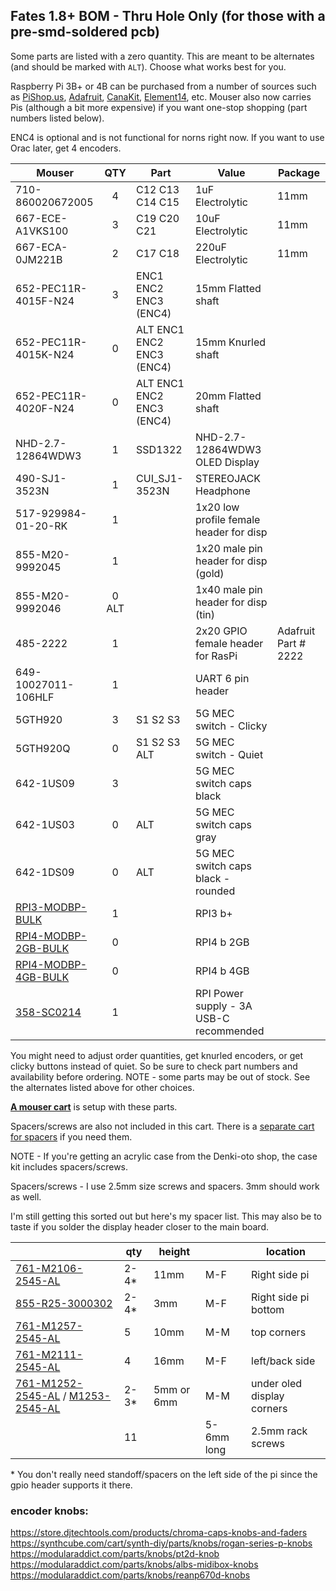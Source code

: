 ## Fates 1.8+ BOM - Thru Hole Only (for those with a pre-smd-soldered pcb)

Some parts are listed with a zero quantity. This are meant to be alternates (and should be marked with `ALT`). Choose what works best for you.

Raspberry Pi 3B+ or 4B can be purchased from a number of sources such as [PiShop.us](https://www.pishop.us/product/raspberry-pi-4-model-b-1gb/), [Adafruit](https://www.adafruit.com/product/3775?src=raspberrypi), [CanaKit](https://www.canakit.com/raspberry-pi-3-model-b-plus.html?cid=usd&src=raspberrypi&src=raspberrypi), [Element14](http://www.newark.com/49AC7637?src=raspberrypi), etc.
Mouser also now carries Pis (although a bit more expensive) if you want one-stop shopping (part numbers listed below).

ENC4 is optional and is not functional for norns right now. If you want to use Orac later, get 4 encoders.

| Mouser  | QTY | Part | Value | Package |
|-----|:--:|-----|-----|-----|
|710-860020672005|4|C12 C13 C14 C15|1uF Electrolytic|11mm|
|667-ECE-A1VKS100|3|C19 C20 C21|10uF Electrolytic|11mm|
|667-ECA-0JM221B|2|C17 C18|220uF Electrolytic|11mm|                                                                                                                                                                                                                                                                                                                                                                                                                                                                                                                                                                                                                                                         
|652-PEC11R-4015F-N24|3|ENC1 ENC2 ENC3 (ENC4)|15mm Flatted shaft||
|652-PEC11R-4015K-N24|0|ALT ENC1 ENC2 ENC3 (ENC4)|15mm Knurled shaft||
|652-PEC11R-4020F-N24|0|ALT ENC1 ENC2 ENC3 (ENC4)|20mm Flatted shaft||
|NHD-2.7-12864WDW3|1|SSD1322|NHD-2.7-12864WDW3 OLED Display|
|490-SJ1-3523N|1|CUI_SJ1-3523N|STEREOJACK Headphone||
|517-929984-01-20-RK|1||1x20 low profile female header for disp||
|855-M20-9992045|1||1x20 male pin header for disp (gold)||
|855-M20-9992046|0 ALT ||1x40 male pin header for disp (tin)||
|485-2222|1||2x20 GPIO female header for RasPi|Adafruit Part # 2222|
|649-10027011-106HLF|1||UART 6 pin header||
|5GTH920|3|S1 S2 S3|5G MEC switch - Clicky||
|5GTH920Q|0|S1 S2 S3 ALT|5G MEC switch - Quiet||
|642-1US09|3| |5G MEC switch caps black||
|642-1US03|0| ALT |5G MEC switch caps gray||
|642-1DS09|0| ALT |5G MEC switch caps black - rounded||
|[RPI3-MODBP-BULK](http://www.mouser.com/Search/ProductDetail.aspx?R=RPI3-MODBP-BULK)|1| |RPI3 b+||
|[RPI4-MODBP-2GB-BULK](http://www.mouser.com/Search/ProductDetail.aspx?R=RPI4-MODBP-2GB-BULK)|0| |RPI4 b 2GB||
|[RPI4-MODBP-4GB-BULK](http://www.mouser.com/Search/ProductDetail.aspx?R=RPI4-MODBP-4GB-BULK)|0| |RPI4 b 4GB||
|[358-SC0214](http://www.mouser.com/Search/ProductDetail.aspx?R=358-SC0214)|1| |RPI Power supply - 3A USB-C recommended||

You might need to adjust order quantities, get knurled encoders, or get clicky buttons instead of quiet. So be sure to check part numbers and availability before ordering. NOTE - some parts may be out of stock. See the alternates listed above for other choices.

**[A mouser cart](https://www.mouser.com/ProjectManager/ProjectDetail.aspx?AccessID=c39648324f )** is setup with these parts. 

Spacers/screws are also not included in this cart. There is a [separate cart for spacers](https://www.mouser.com/ProjectManager/ProjectDetail.aspx?AccessID=367d290c06) if you need them.


NOTE - If you're getting an acrylic case from the Denki-oto shop, the case kit includes spacers/screws.

Spacers/screws - I use 2.5mm size screws and spacers. 3mm should work as well.

I'm still getting this sorted out but here's my spacer list. This may also be to taste if you solder the display header closer to the main board.

|   | qty | height |  | location  |
|-----|--|-----|-----|-----|
|[761-M2106-2545-AL](http://www.mouser.com/Search/ProductDetail.aspx?R=761-M2106-2545-AL)|2-4*|11mm|M-F|Right side pi|
|[855-R25-3000302](http://www.mouser.com/Search/ProductDetail.aspx?R=855-R25-3000302)|2-4*|3mm|M-F|Right side pi bottom|
|[761-M1257-2545-AL](http://www.mouser.com/Search/ProductDetail.aspx?R=761-M1257-2545-AL)|5|10mm|M-M|top corners|
|[761-M2111-2545-AL](http://www.mouser.com/Search/ProductDetail.aspx?R=761-M2111-2545-AL)|4|16mm|M-F|left/back side|
|[761-M1252-2545-AL](http://www.mouser.com/Search/ProductDetail.aspx?R=761-M1252-2545-AL) / [M1253-2545-AL](http://www.mouser.com/Search/ProductDetail.aspx?R=M1253-2545-AL)|2-3*|5mm or 6mm|M-M|under oled display corners|
||11||5-6mm long|2.5mm rack screws|

\* You don't really need standoff/spacers on the left side of the pi since the gpio header supports it there.

### encoder knobs:

 https://store.djtechtools.com/products/chroma-caps-knobs-and-faders  
 https://synthcube.com/cart/synth-diy/parts/knobs/rogan-series-p-knobs  
 https://modularaddict.com/parts/knobs/pt2d-knob  
 https://modularaddict.com/parts/knobs/albs-midibox-knobs  
 https://modularaddict.com/parts/knobs/reanp670d-knobs  